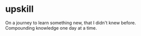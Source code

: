 # upskill

On a journey to learn something new, that I didn't knew before.
Compounding knowledge one day at a time.
